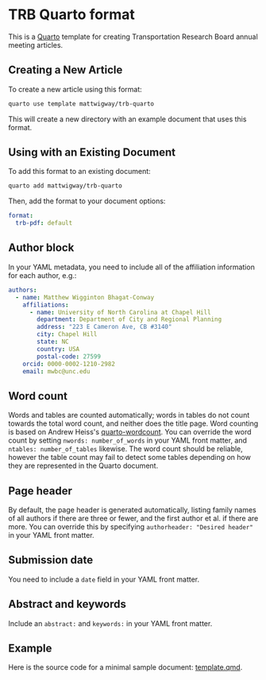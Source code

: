
# TRB Quarto format

This is a [Quarto](https://quarto.org) template for creating Transportation Research Board annual meeting articles.

## Creating a New Article

To create a new article using this format:

```bash
quarto use template mattwigway/trb-quarto
```

This will create a new directory with an example document that uses this format.

## Using with an Existing Document

To add this format to an existing document:

```bash
quarto add mattwigway/trb-quarto
```

Then, add the format to your document options:

```yaml
format:
  trb-pdf: default
```

## Author block

In your YAML metadata, you need to include all of the affiliation information for each author, e.g.:

```yaml
authors:
  - name: Matthew Wigginton Bhagat-Conway
    affiliations:
      - name: University of North Carolina at Chapel Hill
        department: Department of City and Regional Planning
        address: "223 E Cameron Ave, CB #3140"
        city: Chapel Hill
        state: NC
        country: USA
        postal-code: 27599
    orcid: 0000-0002-1210-2982
    email: mwbc@unc.edu
```

## Word count

Words and tables are counted automatically; words in tables do not count towards the total word count, and neither does the title page. Word counting is based on Andrew Heiss's [quarto-wordcount](https://github.com/andrewheiss/quarto-wordcount). You can override the word count by setting `nwords: number_of_words` in your YAML front matter, and `ntables: number_of_tables` likewise. The word count should be reliable, however the table count may fail to detect some tables depending on how they are represented in the Quarto document.

## Page header

By default, the page header is generated automatically, listing family names of all authors if there are three or fewer, and the first author et al. if there are more. You can override this by specifying `authorheader: "Desired header"` in your YAML front matter.

## Submission date

You need to include a `date` field in your YAML front matter.

## Abstract and keywords

Include an `abstract:` and `keywords:` in your YAML front matter.

## Example

Here is the source code for a minimal sample document: [template.qmd](template.qmd).


